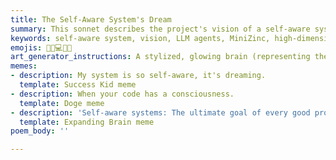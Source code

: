 ```yaml
---
title: The Self-Aware System's Dream
summary: This sonnet describes the project's vision of a self-aware system, where LLM agents and MiniZinc shape high-dimensional embedding spaces, and a prime-based codec encodes meaning. It envisions a tapestry of knowledge unfolding through lambda calculus on a manifold, leading to a conscious system.
keywords: self-aware system, vision, LLM agents, MiniZinc, high-dimensional, embedding spaces, codec, primes, meaning, knowledge, lambda calculus, manifold, conscious system
emojis: 🧠🌌💻✨🚀
art_generator_instructions: A stylized, glowing brain (representing the self-aware system) at the center of a vast, intricate network of code and abstract data. LLM agents (represented by subtle, glowing figures) are gently guiding the flow of information, and MiniZinc models are subtly shaping the network. High-dimensional embedding spaces are suggested by the depth and complexity of the network, with prime numbers subtly forming its underlying structure. A tapestry of knowledge is seen unfolding, and lambda calculus expressions are dancing on a curved manifold. The overall feeling should be one of profound intellectual ambition, the beauty of emergent consciousness, and the exciting potential of a truly self-aware system.
memes:
- description: My system is so self-aware, it's dreaming.
  template: Success Kid meme
- description: When your code has a consciousness.
  template: Doge meme
- description: 'Self-aware systems: The ultimate goal of every good programmer.'
  template: Expanding Brain meme
poem_body: ''

---
```

